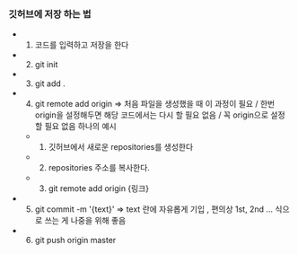 ### 깃허브에 저장 하는 법
- 1. 코드를 입력하고 저장을 한다
- 2. git init 
- 3. git add . 
- 4. git remote add origin => 처음 파일을 생성했을 때 이 과정이 필요 / 한번 origin을 설정해두면 해당 코드에서는 다시 할 필요 없음 / 꼭 origin으로 설정할 필요 없음 하나의 예시 
    - 1. 깃허브에서 새로운 repositories를 생성한다
    - 2. repositories 주소를 복사한다.
    - 3. git remote add origin {링크}
- 5. git commit -m '{text}' => text 란에 자유롭게 기입 , 편의상 1st, 2nd ... 식으로 쓰는 게 나중을 위해 좋음
- 6. git push origin master


